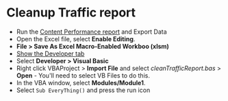 # Cleanup Traffic report

* Run the [Content Performance report](https://aka.ms/contentperformancedashboard) and Export Data
* Open the Excel file, select **Enable Editing**.
* **File > Save As Excel Macro-Enabled Workboo (xlsm)**
* [Show the Developer tab](https://support.microsoft.com/en-us/topic/show-the-developer-tab-e1192344-5e56-4d45-931b-e5fd9bea2d45)
* Select **Developer > Visual Basic**
* Right click VBAProject > **Import File** and select *cleanTrafficReport.bas*  > **Open** - You'll need to select VB Files to do this.
* In the VBA window, select **Modules/Module1**.
* Select `Sub EveryThing()` and press the run icon
